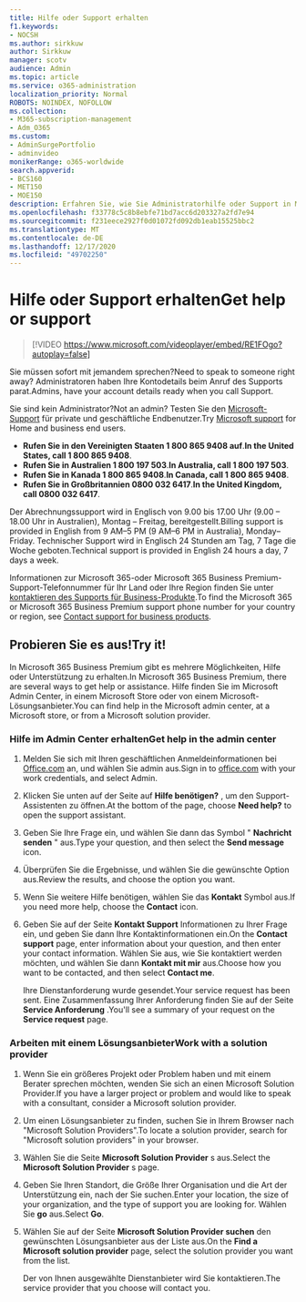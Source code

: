 ```yaml
---
title: Hilfe oder Support erhalten
f1.keywords:
- NOCSH
ms.author: sirkkuw
author: Sirkkuw
manager: scotv
audience: Admin
ms.topic: article
ms.service: o365-administration
localization_priority: Normal
ROBOTS: NOINDEX, NOFOLLOW
ms.collection:
- M365-subscription-management
- Adm_O365
ms.custom:
- AdminSurgePortfolio
- adminvideo
monikerRange: o365-worldwide
search.appverid:
- BCS160
- MET150
- MOE150
description: Erfahren Sie, wie Sie Administratorhilfe oder Support in Microsoft 365 Business Premium erhalten.
ms.openlocfilehash: f33778c5c8b8ebfe71bd7acc6d203327a2fd7e94
ms.sourcegitcommit: f231eece2927f0d01072fd092db1eab15525bbc2
ms.translationtype: MT
ms.contentlocale: de-DE
ms.lasthandoff: 12/17/2020
ms.locfileid: "49702250"
---
```

# <a name="get-help-or-support"></a><span data-ttu-id="a95c7-103">Hilfe oder Support erhalten</span><span class="sxs-lookup"><span data-stu-id="a95c7-103">Get help or support</span></span>

> [!VIDEO https://www.microsoft.com/videoplayer/embed/RE1FOgo?autoplay=false]

<span data-ttu-id="a95c7-104">Sie müssen sofort mit jemandem sprechen?</span><span class="sxs-lookup"><span data-stu-id="a95c7-104">Need to speak to someone right away?</span></span> <span data-ttu-id="a95c7-105">Administratoren haben Ihre Kontodetails beim Anruf des Supports parat.</span><span class="sxs-lookup"><span data-stu-id="a95c7-105">Admins, have your account details ready when you call Support.</span></span>

<span data-ttu-id="a95c7-106">Sie sind kein Administrator?</span><span class="sxs-lookup"><span data-stu-id="a95c7-106">Not an admin?</span></span> <span data-ttu-id="a95c7-107">Testen Sie den [Microsoft-Support](https://go.microsoft.com/fwlink/?linkid=860695) für private und geschäftliche Endbenutzer.</span><span class="sxs-lookup"><span data-stu-id="a95c7-107">Try [Microsoft support](https://go.microsoft.com/fwlink/?linkid=860695) for Home and business end users.</span></span>

- <span data-ttu-id="a95c7-108">**Rufen Sie in den Vereinigten Staaten 1 800 865 9408 auf**.</span><span class="sxs-lookup"><span data-stu-id="a95c7-108">**In the United States, call 1 800 865 9408**.</span></span>
- <span data-ttu-id="a95c7-109">**Rufen Sie in Australien 1 800 197 503**.</span><span class="sxs-lookup"><span data-stu-id="a95c7-109">**In Australia, call 1 800 197 503**.</span></span>
- <span data-ttu-id="a95c7-110">**Rufen Sie in Kanada 1 800 865 9408**.</span><span class="sxs-lookup"><span data-stu-id="a95c7-110">**In Canada, call 1 800 865 9408**.</span></span>
- <span data-ttu-id="a95c7-111">**Rufen Sie in Großbritannien 0800 032 6417**.</span><span class="sxs-lookup"><span data-stu-id="a95c7-111">**In the United Kingdom, call 0800 032 6417**.</span></span>

<span data-ttu-id="a95c7-112">Der Abrechnungssupport wird in Englisch von 9.00 bis 17.00 Uhr (9.00 – 18.00 Uhr in Australien), Montag – Freitag, bereitgestellt.</span><span class="sxs-lookup"><span data-stu-id="a95c7-112">Billing support is provided in English from 9 AM–5 PM (9 AM–6 PM in Australia), Monday–Friday.</span></span>
<span data-ttu-id="a95c7-113">Technischer Support wird in Englisch 24 Stunden am Tag, 7 Tage die Woche geboten.</span><span class="sxs-lookup"><span data-stu-id="a95c7-113">Technical support is provided in English 24 hours a day, 7 days a week.</span></span>

<span data-ttu-id="a95c7-114">Informationen zur Microsoft 365-oder Microsoft 365 Business Premium-Support-Telefonnummer für Ihr Land oder Ihre Region finden Sie unter [kontaktieren des Supports für Business-Produkte](https://support.microsoft.com/office/32a17ca7-6fa0-4870-8a8d-e25ba4ccfd4b).</span><span class="sxs-lookup"><span data-stu-id="a95c7-114">To find the Microsoft 365 or Microsoft 365 Business Premium support phone number for your country or region, see [Contact support for business products](https://support.microsoft.com/office/32a17ca7-6fa0-4870-8a8d-e25ba4ccfd4b).</span></span>

## <a name="try-it"></a><span data-ttu-id="a95c7-115">Probieren Sie es aus!</span><span class="sxs-lookup"><span data-stu-id="a95c7-115">Try it!</span></span>

<span data-ttu-id="a95c7-116">In Microsoft 365 Business Premium gibt es mehrere Möglichkeiten, Hilfe oder Unterstützung zu erhalten.</span><span class="sxs-lookup"><span data-stu-id="a95c7-116">In Microsoft 365 Business Premium, there are several ways to get help or assistance.</span></span> <span data-ttu-id="a95c7-117">Hilfe finden Sie im Microsoft Admin Center, in einem Microsoft Store oder von einem Microsoft-Lösungsanbieter.</span><span class="sxs-lookup"><span data-stu-id="a95c7-117">You can find help in the Microsoft admin center, at a Microsoft store, or from a Microsoft solution provider.</span></span>

### <a name="get-help-in-the-admin-center"></a><span data-ttu-id="a95c7-118">Hilfe im Admin Center erhalten</span><span class="sxs-lookup"><span data-stu-id="a95c7-118">Get help in the admin center</span></span>

1. <span data-ttu-id="a95c7-119">Melden Sie sich mit Ihren geschäftlichen Anmeldeinformationen bei [Office.com](https://office.com) an, und wählen Sie admin aus.</span><span class="sxs-lookup"><span data-stu-id="a95c7-119">Sign in to [office.com](https://office.com) with your work credentials, and select Admin.</span></span>
1. <span data-ttu-id="a95c7-120">Klicken Sie unten auf der Seite auf **Hilfe benötigen?** , um den Support-Assistenten zu öffnen.</span><span class="sxs-lookup"><span data-stu-id="a95c7-120">At the bottom of the page, choose **Need help?** to open the support assistant.</span></span>
1. <span data-ttu-id="a95c7-121">Geben Sie Ihre Frage ein, und wählen Sie dann das Symbol " **Nachricht senden** " aus.</span><span class="sxs-lookup"><span data-stu-id="a95c7-121">Type your question, and then select the **Send message** icon.</span></span>
1. <span data-ttu-id="a95c7-122">Überprüfen Sie die Ergebnisse, und wählen Sie die gewünschte Option aus.</span><span class="sxs-lookup"><span data-stu-id="a95c7-122">Review the results, and choose the option you want.</span></span>
1. <span data-ttu-id="a95c7-123">Wenn Sie weitere Hilfe benötigen, wählen Sie das **Kontakt** Symbol aus.</span><span class="sxs-lookup"><span data-stu-id="a95c7-123">If you need more help, choose the **Contact** icon.</span></span>
1. <span data-ttu-id="a95c7-124">Geben Sie auf der Seite **Kontakt Support** Informationen zu Ihrer Frage ein, und geben Sie dann Ihre Kontaktinformationen ein.</span><span class="sxs-lookup"><span data-stu-id="a95c7-124">On the **Contact support** page, enter information about your question, and then enter your contact information.</span></span> <span data-ttu-id="a95c7-125">Wählen Sie aus, wie Sie kontaktiert werden möchten, und wählen Sie dann **Kontakt mit mir** aus.</span><span class="sxs-lookup"><span data-stu-id="a95c7-125">Choose how you want to be contacted, and then select **Contact me**.</span></span>

    <span data-ttu-id="a95c7-126">Ihre Dienstanforderung wurde gesendet.</span><span class="sxs-lookup"><span data-stu-id="a95c7-126">Your service request has been sent.</span></span> <span data-ttu-id="a95c7-127">Eine Zusammenfassung Ihrer Anforderung finden Sie auf der Seite **Service Anforderung** .</span><span class="sxs-lookup"><span data-stu-id="a95c7-127">You'll see a summary of your request on the **Service request** page.</span></span>

### <a name="work-with-a-solution-provider"></a><span data-ttu-id="a95c7-128">Arbeiten mit einem Lösungsanbieter</span><span class="sxs-lookup"><span data-stu-id="a95c7-128">Work with a solution provider</span></span>

1. <span data-ttu-id="a95c7-129">Wenn Sie ein größeres Projekt oder Problem haben und mit einem Berater sprechen möchten, wenden Sie sich an einen Microsoft Solution Provider.</span><span class="sxs-lookup"><span data-stu-id="a95c7-129">If you have a larger project or problem and would like to speak with a consultant, consider a Microsoft solution provider.</span></span>
1. <span data-ttu-id="a95c7-130">Um einen Lösungsanbieter zu finden, suchen Sie in Ihrem Browser nach "Microsoft Solution Providers".</span><span class="sxs-lookup"><span data-stu-id="a95c7-130">To locate a solution provider, search for "Microsoft solution providers" in your browser.</span></span>
1. <span data-ttu-id="a95c7-131">Wählen Sie die Seite **Microsoft Solution Provider** s aus.</span><span class="sxs-lookup"><span data-stu-id="a95c7-131">Select the **Microsoft Solution Provider** s page.</span></span>
1. <span data-ttu-id="a95c7-132">Geben Sie Ihren Standort, die Größe Ihrer Organisation und die Art der Unterstützung ein, nach der Sie suchen.</span><span class="sxs-lookup"><span data-stu-id="a95c7-132">Enter your location, the size of your organization, and the type of support you are looking for.</span></span> <span data-ttu-id="a95c7-133">Wählen Sie **go** aus.</span><span class="sxs-lookup"><span data-stu-id="a95c7-133">Select **Go**.</span></span>
1. <span data-ttu-id="a95c7-134">Wählen Sie auf der Seite **Microsoft Solution Provider suchen** den gewünschten Lösungsanbieter aus der Liste aus.</span><span class="sxs-lookup"><span data-stu-id="a95c7-134">On the **Find a Microsoft solution provider** page, select the solution provider you want from the list.</span></span>

    <span data-ttu-id="a95c7-135">Der von Ihnen ausgewählte Dienstanbieter wird Sie kontaktieren.</span><span class="sxs-lookup"><span data-stu-id="a95c7-135">The service provider that you choose will contact you.</span></span>